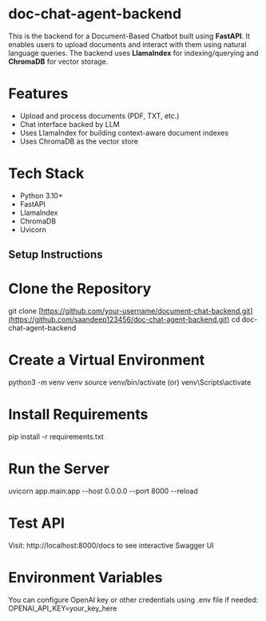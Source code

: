 # doc-chat-agent-backend
This is the backend for a Document-Based Chatbot built using **FastAPI**. It enables users to upload documents and interact with them using natural language queries. The backend uses **LlamaIndex** for indexing/querying and **ChromaDB** for vector storage.

# Features
- Upload and process documents (PDF, TXT, etc.)
- Chat interface backed by LLM
- Uses LlamaIndex for building context-aware document indexes
- Uses ChromaDB as the vector store

# Tech Stack
- Python 3.10+
- FastAPI
- LlamaIndex
- ChromaDB
- Uvicorn

## Setup Instructions

# Clone the Repository

git clone [https://github.com/your-username/document-chat-backend.git](https://github.com/saandeep123456/doc-chat-agent-backend.git)
cd doc-chat-agent-backend

# Create a Virtual Environment
python3 -m venv venv
source venv/bin/activate (or) venv\Scripts\activate

# Install Requirements
pip install -r requirements.txt

# Run the Server
uvicorn app.main:app --host 0.0.0.0 --port 8000 --reload

# Test API
Visit: http://localhost:8000/docs to see interactive Swagger UI

# Environment Variables
You can configure OpenAI key or other credentials using .env file if needed:
OPENAI_API_KEY=your_key_here






